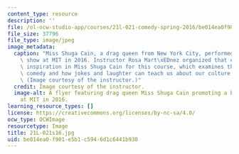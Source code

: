 ```yaml
---
content_type: resource
description: ''
file: /ol-ocw-studio-app/courses/21l-021-comedy-spring-2016/be014ea0f901e5b1c5946d1c6441b930_21L-021s16.jpg
file_size: 37796
file_type: image/jpeg
image_metadata:
  caption: "Miss Shuga Cain, a drag queen from New York City, performed a benefit\
    \ show at MIT in 2016. Instructor Rosa Mart\xEDnez organized that event and found\
    \ inspiration in Miss Shuga Cain for this course, which examines the history of\
    \ comedy and how jokes and laughter can teach us about our culture and ourselves.\
    \ (Image courtesy of the instructor.)"
  credit: Image courtesy of the instructor.
  image-alt: A flyer featuring drag queen Miss Shuga Cain promoting a benefit show
    at MIT in 2016.
learning_resource_types: []
license: https://creativecommons.org/licenses/by-nc-sa/4.0/
ocw_type: OCWImage
resourcetype: Image
title: 21L-021s16.jpg
uid: be014ea0-f901-e5b1-c594-6d1c6441b930
---
```

